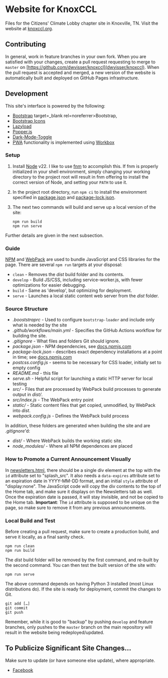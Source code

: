 # Website for KnoxCCL

Files for the Citizens' Climate Lobby chapter site in Knoxville, TN. Visit the
website at [knoxccl.org](http://knoxccl.org).

## Contributing

In general, work in feature branches in your own fork. When you are satisfied
with your changes, create a pull request requesting to merge to `master` on
[https://github.com/dwvisser/knoxccl](dwvisser/knoxccl). When the pull request
is accepted and merged, a new version of the website is automatically built and
deployed on GitHub Pages infrastructure.

## Development

This site's interface is powered by the following:

* [Bootstrap](https://getbootstrap.com/) target=_blank rel=noreferrer>Bootstrap</a>,
* [Bootstrap Icons](https://icons.getbootstrap.com/)
* [Lazyload](https://github.com/tuupola/lazyload#readme)
* [Popper.js](https://popper.js.org/)
* [Dark-Mode-Toggle](https://github.com/googlechromelabs/dark-mode-toggle#readme)
* [PWA](https://developer.mozilla.org/en-US/docs/Web/Progressive_web_apps) functionality
  is implemented using [Workbox](https://developers.google.com/web/tools/workbox)

### Setup

1. Install [Node](https://nodejs.org/) v22. I like to use
   [fnm](https://fnm.vercel.app/) to accomplish this. If fnm is properly
   initialized in your shell environment, simply changing your working
   directory to the project root will result in fnm offering to install the
   correct version of Node, and setting your `PATH` to use it.
2. In the project root directory, run `npm ci` to install the environment
   specified in [package.json](package.json) and
   [package-lock.json](package-lock.json).
3. The next two commands will build and serve up a local version of the site:

   ```shell
   npm run build
   npm run serve
   ```

Further details are given in the next subsection.

### Guide

[NPM](https://docs.npmjs.com/about-npm/) and [WebPack](https://webpack.js.org)
are used to bundle JavaScript and CSS libraries for the page. There are several
`npm run` targets at your disposal:

* `clean` - Removes the *dist* build folder and its contents.
* `develop` - Build JS/CSS, including service-worker.js, with fewer optimizations
  for easier debugging.
* `build` - Same as 'develop', but optimizing for deployment.
* `serve` - Launches a local static content web server from the *dist* folder.

### Source Structure

* *.booststraprc* - Used to configure `bootstrap-loader` and include only what
  is needed by the site
* *.github/workflows/main.yml* - Specifies the GitHub Actions workflow for
  building the site.
* *.gitignore* - What files and folders Git should ignore.
* *package.json* - NPM dependencies, see
  [docs.npmjs.com](https://docs.npmjs.com/creating-a-package-json-file)
* *package-lock.json* - describes exact dependency installations at a point in
  time; see [docs.npmjs.com](https://docs.npmjs.com/files/package-lock.json)
* *postcss.config.js* - seems to be necessary for CSS loader, initially set to
  empty config
* *README.md* - this file
* *serve.sh* - Helpful script for launching a static HTTP server for local
  testing
* *src/* - Files that are processed by WebPack build processes to generate
  output in *dist/*.
* *src/index.js* - The WebPack entry point
* *static/* - Static content files that get copied, unmodified, by WebPack into
  *dist*.
* *webpack.config.js* - Defines the WebPack build process

In addition, these folders are generated when building the site and are
*.gitignore*'d:

* *dist/* - Where WebPack builds the working static site.
* *node_modules/* - Where all NPM dependences are placed

### How to Promote a Current Announcement Visually

In [newsletters.html](static/newsletters.html), there should be a single div
element at the top with the `id` attribute set to "splash_src". It also needs a
`data-expires` attribute set to an expiration date in YYYY-MM-DD format, and an
initial `style` attribute of "display:none". The JavaScript code will copy the
div contents to the top of the Home tab, and make sure it displays on the
Newsletters tab as well. Once the expiration date is passed, it will stay
invisible, and not be copied to the Home tab. **Important**: The `id` attribute
is supposed to be unique on the page, so make sure to remove it from any
previous announcements.

### Local Build and Test

Before creating a pull request, make sure to create a production build, and
serve it locally, as a final sanity check.

```shell
npm run clean
npm run build
```

The *dist* build folder will be removed by the first command, and re-built by
the second command. You can then test the built version of the site with:

```shell
npm run serve
```

The above command depends on having Python 3 installed (most Linux distributions
do). If the site is ready for deployment, commit the changes to Git.

```shell
git add […]
git commit
git push
```

Remember, while it is good to "backup" by pushing `develop` and feature
branches, only pushes to the `master` branch on the main repository will result
in the website being redeployed/updated.

## To Publicize Significant Site Changes…

Make sure to update (or have someone else update), where appropriate.

* [Facebook](https://www.facebook.com/Citizens-Climate-Lobby-Knoxville-Chapter-159872501112806/)
